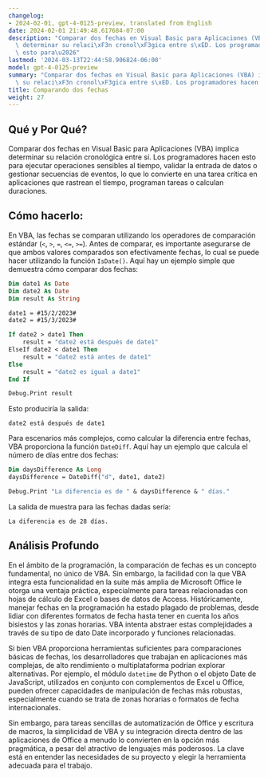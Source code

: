 ```yaml
---
changelog:
- 2024-02-01, gpt-4-0125-preview, translated from English
date: 2024-02-01 21:49:48.617684-07:00
description: "Comparar dos fechas en Visual Basic para Aplicaciones (VBA) implica\
  \ determinar su relaci\xF3n cronol\xF3gica entre s\xED. Los programadores hacen\
  \ esto para\u2026"
lastmod: '2024-03-13T22:44:58.906824-06:00'
model: gpt-4-0125-preview
summary: "Comparar dos fechas en Visual Basic para Aplicaciones (VBA) implica determinar\
  \ su relaci\xF3n cronol\xF3gica entre s\xED. Los programadores hacen esto para\u2026"
title: Comparando dos fechas
weight: 27
---
```


## Qué y Por Qué?

Comparar dos fechas en Visual Basic para Aplicaciones (VBA) implica determinar su relación cronológica entre sí. Los programadores hacen esto para ejecutar operaciones sensibles al tiempo, validar la entrada de datos o gestionar secuencias de eventos, lo que lo convierte en una tarea crítica en aplicaciones que rastrean el tiempo, programan tareas o calculan duraciones.

## Cómo hacerlo:

En VBA, las fechas se comparan utilizando los operadores de comparación estándar (`<`, `>`, `=`, `<=`, `>=`). Antes de comparar, es importante asegurarse de que ambos valores comparados son efectivamente fechas, lo cual se puede hacer utilizando la función `IsDate()`. Aquí hay un ejemplo simple que demuestra cómo comparar dos fechas:

```vb
Dim date1 As Date
Dim date2 As Date
Dim result As String

date1 = #15/2/2023#
date2 = #15/3/2023#

If date2 > date1 Then
    result = "date2 está después de date1"
ElseIf date2 < date1 Then
    result = "date2 está antes de date1"
Else
    result = "date2 es igual a date1"
End If

Debug.Print result
```

Esto produciría la salida:

```
date2 está después de date1
```

Para escenarios más complejos, como calcular la diferencia entre fechas, VBA proporciona la función `DateDiff`. Aquí hay un ejemplo que calcula el número de días entre dos fechas:

```vb
Dim daysDifference As Long
daysDifference = DateDiff("d", date1, date2)

Debug.Print "La diferencia es de " & daysDifference & " días."
```

La salida de muestra para las fechas dadas sería:

```
La diferencia es de 28 días.
```

## Análisis Profundo

En el ámbito de la programación, la comparación de fechas es un concepto fundamental, no único de VBA. Sin embargo, la facilidad con la que VBA integra esta funcionalidad en la suite más amplia de Microsoft Office le otorga una ventaja práctica, especialmente para tareas relacionadas con hojas de cálculo de Excel o bases de datos de Access. Históricamente, manejar fechas en la programación ha estado plagado de problemas, desde lidiar con diferentes formatos de fecha hasta tener en cuenta los años bisiestos y las zonas horarias. VBA intenta abstraer estas complejidades a través de su tipo de dato Date incorporado y funciones relacionadas.

Si bien VBA proporciona herramientas suficientes para comparaciones básicas de fechas, los desarrolladores que trabajan en aplicaciones más complejas, de alto rendimiento o multiplataforma podrían explorar alternativas. Por ejemplo, el módulo `datetime` de Python o el objeto Date de JavaScript, utilizados en conjunto con complementos de Excel u Office, pueden ofrecer capacidades de manipulación de fechas más robustas, especialmente cuando se trata de zonas horarias o formatos de fecha internacionales.

Sin embargo, para tareas sencillas de automatización de Office y escritura de macros, la simplicidad de VBA y su integración directa dentro de las aplicaciones de Office a menudo lo convierten en la opción más pragmática, a pesar del atractivo de lenguajes más poderosos. La clave está en entender las necesidades de su proyecto y elegir la herramienta adecuada para el trabajo.
